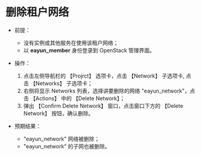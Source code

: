 # 删除租户网络

* 前提：

  * 没有实例或其他服务在使用该租户网络；
  * 以 **eayun_member** 身份登录到 OpenStack 管理界面。

* 操作：

  1. 点击左侧导航栏的 【Projrct】 选项卡，点击 【Network】 子选项卡, 点击 【Networks】 子选项卡；
  1. 右侧将显示 Networks 列表，选择讲要删除的网络 "eayun_network"，点击 【Actions】 中的 【Delete Network】；
  1. 弹出 【Confirm Delete Network】 窗口，点击窗口下方的 【Delete Network】 按钮，确认删除。

* 预期结果：

  * "eayun_network" 网络被删除；
  * "eayun_network" 的子网也被删除。
